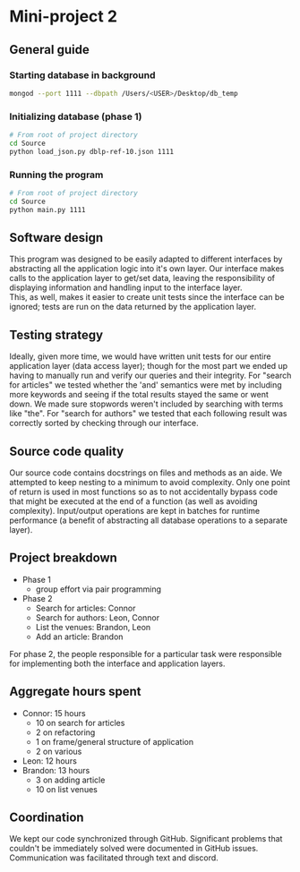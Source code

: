 # Mini-project 2

## General guide
### Starting database in background
```bash
mongod --port 1111 --dbpath /Users/<USER>/Desktop/db_temp
```

### Initializing database (phase 1)
```bash
# From root of project directory
cd Source
python load_json.py dblp-ref-10.json 1111 
```
### Running the program
```bash
# From root of project directory
cd Source
python main.py 1111
```

## Software design
This program was designed to be easily adapted to different interfaces by abstracting all the application logic into it's own layer. Our interface makes calls to the application layer to get/set data, leaving the responsibility of displaying information and handling input to the interface layer.  
This, as well, makes it easier to create unit tests since the interface can be ignored; tests are run on the data returned by the application layer.

## Testing strategy
Ideally, given more time, we would have written unit tests for our entire application layer (data access layer); though for the most part we ended up having to manually run and verify our queries and their integrity.
For "search for articles" we tested whether the 'and' semantics were met by including more keywords and seeing if the total results stayed the same or went down. We made sure stopwords weren't included by searching with terms like "the".
For "search for authors" we tested that each following result was correctly sorted by checking through our interface.

## Source code quality
Our source code contains docstrings on files and methods as an aide. We attempted to keep nesting to a minimum to avoid complexity. Only one point of return is used in most functions so as to not accidentally bypass code that might be executed at the end of a function (as well as avoiding complexity). Input/output operations are kept in batches for runtime performance (a benefit of abstracting all database operations to a separate layer).

## Project breakdown
- Phase 1
  - group effort via pair programming
- Phase 2
  - Search for articles: Connor
  - Search for authors: Leon, Connor
  - List the venues: Brandon, Leon
  - Add an article: Brandon
  
For phase 2, the people responsible for a particular task were responsible for implementing both the interface and application layers.

## Aggregate hours spent
- Connor: 15 hours
  - 10 on search for articles
  - 2 on refactoring
  - 1 on frame/general structure of application
  - 2 on various
- Leon: 12 hours
- Brandon: 13 hours
  - 3 on adding article 
  - 10 on list venues 

## Coordination
We kept our code synchronized through GitHub. Significant problems that couldn't be immediately solved were documented in GitHub issues. Communication was facilitated through text and discord.
